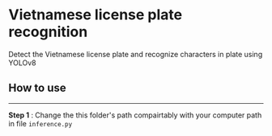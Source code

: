 # **Vietnamese license plate recognition**
 Detect the Vietnamese license plate and recognize characters in plate using YOLOv8
## How to use
---
**Step 1** : Change the this folder's path compairtably with your computer path in file ```inference.py```
